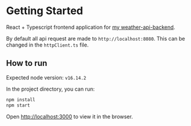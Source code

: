 # Getting Started

React + Typescript frontend application for [my weather-api-backend](https://github.com/Hrrrior/weather-api-backend).

By default all api request are made to `http://localhost:8080`. This can be changed in the `httpClient.ts` file.

## How to run

Expected node version: `v16.14.2`

In the project directory, you can run:

```bash
npm install
npm start
```

Open [http://localhost:3000](http://localhost:3000) to view it in the browser.
